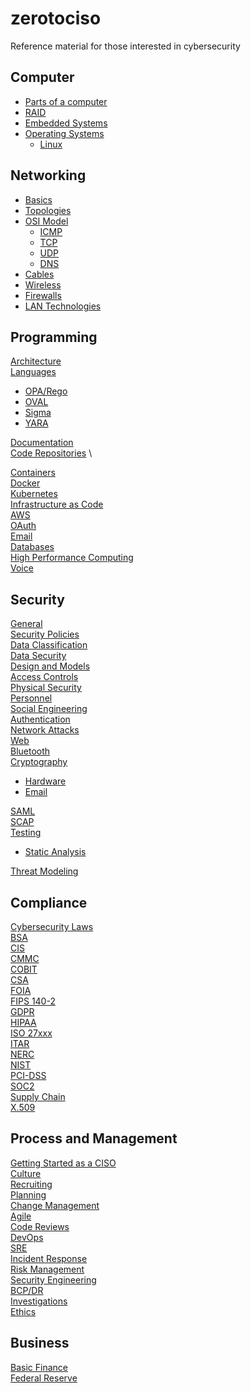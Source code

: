 # zerotociso
Reference material for those interested in cybersecurity


## Computer
- [Parts of a computer](docs/COMPUTERPARTS.md)
- [RAID](docs/RAID.md)
- [Embedded Systems](docs/EMBEDDEDSYSTEM.md)
- [Operating Systems](docs/OS.md)
  - [Linux](docs/LINUX.md) 

## Networking
- [Basics](docs/NETWORKING.md) 
- [Topologies](docs/NETWORKTOPOLOGIES.md)
- [OSI Model](docs/OSIMODEL.md)
  - [ICMP](docs/ICMP.md)
  - [TCP](docs/TCP.md)
  - [UDP](docs/UDP.md)
  - [DNS](docs/DNS.md) 
- [Cables](docs/CABLES.md)
- [Wireless](docs/WIRELESS.md)
- [Firewalls](docs/FIREWALLS.md)
- [LAN Technologies](docs/LAN.md)


## Programming


[Architecture](docs/ARCHITECTURE.md) \
[Languages](docs/LANGUAGES.md) 
- [OPA/Rego](docs/OPA.md)
- [OVAL](docs/OVAL.md)
- [Sigma](docs/SIGMA.md)
- [YARA](docs/YARA.md)
  
[Documentation](docs/DOCUMENTATION.md) \
[Code Repositories](docs/CODEREPOSITORIES.md) \



  

[Containers](docs/CONTAINERS.md) \
[Docker](docs/DOCKER.md)\
[Kubernetes](docs/K8S.md) \
[Infrastructure as Code](docs/IAC.md) \
[AWS](docs/AWS.md) \
[OAuth](docs/OAUTH.md) \
[Email](docs/EMAIL.md) \
[Databases](docs/DATABASES.md) \
[High Performance Computing](docs/HPC.md) \
[Voice](docs/VOICE.md)

## Security
[General](docs/GENERALSECURITY.md) \
[Security Policies](docs/SECURITYPOLICIES.md) \
[Data Classification](docs/DATACLASSIFICATION.md) \
[Data Security](docs/DATASECURITY.md) \
[Design and Models](docs/DESIGNANDMODELS.md) \
[Access Controls](docs/ACCESSCONTROLS.md) \
[Physical Security](docs/PHYSICALSECURITY.md) \
[Personnel](docs/PERSONNEL.md) \
[Social Engineering](docs/SOCIALENGINEERING.md) \
[Authentication](docs/AUTHENTICATION.md) \
[Network Attacks](docs/NETWORKATTACKS.md) \
[Web](docs/WEBSECURITY.md) \
[Bluetooth](docs/BLUETOOTH.md) \
[Cryptography](docs/CRYPTOGRAPHY.md) 
- [Hardware](docs/CRYPTOHARDWARE.md)
- [Email](docs/CRYPTOEMAIL.md)

[SAML](docs/SAML.md) \
[SCAP](docs/SCAP.md) \
[Testing](docs/TESTING.md) 
- [Static Analysis](docs/SAST.md)
  
[Threat Modeling](docs/THREATMODELING.md)



## Compliance
[Cybersecurity Laws](docs/LAWS.md) \
[BSA](docs/BSA.md) \
[CIS](docs/CIS.md) \
[CMMC](docs/CMMC.md) \
[COBIT](docs/COBIT.md) \
[CSA](docs/CSA.md) \
[FOIA](docs/FOIA.md) \
[FIPS 140-2](docs/FIPS.md) \
[GDPR](docs/GDPR.md) \
[HIPAA](docs/HIPAA.md) \
[ISO 27xxx](docs/ISO.md) \
[ITAR](docs/ITAR.md) \
[NERC](docs/NERC.md) \
[NIST](docs/NIST.md) \
[PCI-DSS](docs/PCIDSS.md) \
[SOC2](docs/SOC2.md) \
[Supply Chain](docs/SUPPLYCHAIN.md) \
[X.509](docs/X509.md) 








## Process and Management
[Getting Started as a CISO](docs/CISOSTART.md) \
[Culture](docs/CULTURE.md) \
[Recruiting](docs/RECRUITING.md) \
[Planning](docs/PLANNING.md) \
[Change Management](docs/CHANGEMANAGEMENT.md) \
[Agile](docs/AGILE.md) \
[Code Reviews](docs/CODEREVIEW.md) \
[DevOps](docs/DEVOPS.md) \
[SRE](docs/SRE.md) \
[Incident Response](docs/INCIDENTRESPONSE.md) \
[Risk Management](docs/RISKMGMT.md) \
[Security Engineering](docs/SECURITYENGINEERING.md) \
[BCP/DR](docs/BCPDR.md) \
[Investigations](docs/INVESTIGATIONS.md) \
[Ethics](docs/ETHICS.md)

## Business
[Basic Finance](docs/BASICFINANCE.md) \
[Federal Reserve](docs/FED.md)


